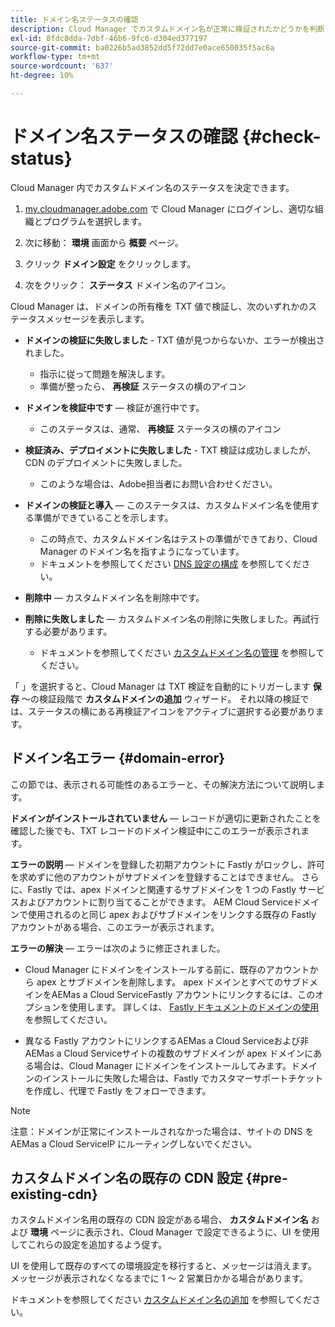 ```yaml
---
title: ドメイン名ステータスの確認
description: Cloud Manager でカスタムドメイン名が正常に検証されたかどうかを判断する方法について説明します。
exl-id: 8fdc8dda-7dbf-46b6-9fc6-d304ed377197
source-git-commit: ba0226b5ad3852dd5f72dd7e0ace650035f5ac6a
workflow-type: tm+mt
source-wordcount: '637'
ht-degree: 10%

---
```



# ドメイン名ステータスの確認 {#check-status}

Cloud Manager 内でカスタムドメイン名のステータスを決定できます。

1. [my.cloudmanager.adobe.com](https://my.cloudmanager.adobe.com/) で Cloud Manager にログインし、適切な組織とプログラムを選択します。

1. 次に移動： **環境** 画面から **概要** ページ。

1. クリック **ドメイン設定** をクリックします。

1. 次をクリック： **ステータス** ドメイン名のアイコン。

Cloud Manager は、ドメインの所有権を TXT 値で検証し、次のいずれかのステータスメッセージを表示します。

* **ドメインの検証に失敗しました** - TXT 値が見つからないか、エラーが検出されました。

   * 指示に従って問題を解決します。
   * 準備が整ったら、 **再検証** ステータスの横のアイコン

* **ドメインを検証中です**  — 検証が進行中です。

   * このステータスは、通常、 **再検証** ステータスの横のアイコン

* **検証済み、デプロイメントに失敗しました** - TXT 検証は成功しましたが、CDN のデプロイメントに失敗しました。

   * このような場合は、Adobe担当者にお問い合わせください。

* **ドメインの検証と導入**  — このステータスは、カスタムドメイン名を使用する準備ができていることを示します。

   * この時点で、カスタムドメイン名はテストの準備ができており、Cloud Manager のドメイン名を指すようになっています。
   * ドキュメントを参照してください [DNS 設定の構成](/help/implementing/cloud-manager/custom-domain-names/configure-dns-settings.md) を参照してください。

* **削除中**  — カスタムドメイン名を削除中です。

* **削除に失敗しました**  — カスタムドメイン名の削除に失敗しました。再試行する必要があります。

   * ドキュメントを参照してください [カスタムドメイン名の管理](/help/implementing/cloud-manager/custom-domain-names/managing-custom-domain-names.md) を参照してください。

「 」を選択すると、Cloud Manager は TXT 検証を自動的にトリガーします **保存** ～の検証段階で **カスタムドメインの追加** ウィザード。 それ以降の検証では、ステータスの横にある再検証アイコンをアクティブに選択する必要があります。

## ドメイン名エラー {#domain-error}

この節では、表示される可能性のあるエラーと、その解決方法について説明します。

**ドメインがインストールされていません**  — レコードが適切に更新されたことを確認した後でも、TXT レコードのドメイン検証中にこのエラーが表示されます。

**エラーの説明**  — ドメインを登録した初期アカウントに Fastly がロックし、許可を求めずに他のアカウントがサブドメインを登録することはできません。 さらに、Fastly では、apex ドメインと関連するサブドメインを 1 つの Fastly サービスおよびアカウントに割り当てることができます。 AEM Cloud Serviceドメインで使用されるのと同じ apex およびサブドメインをリンクする既存の Fastly アカウントがある場合、このエラーが表示されます。

**エラーの解決**  — エラーは次のように修正されました。

* Cloud Manager にドメインをインストールする前に、既存のアカウントから apex とサブドメインを削除します。 apex ドメインとすべてのサブドメインをAEMas a Cloud ServiceFastly アカウントにリンクするには、このオプションを使用します。 詳しくは、 [Fastly ドキュメントのドメインの使用](https://docs.fastly.com/en/guides/working-with-domains) を参照してください。

* 異なる Fastly アカウントにリンクするAEMas a Cloud Serviceおよび非AEMas a Cloud Serviceサイトの複数のサブドメインが apex ドメインにある場合は、Cloud Manager にドメインをインストールしてみます。ドメインのインストールに失敗した場合は、Fastly でカスタマーサポートチケットを作成し、代理で Fastly をフォローできます。

>[!NOTE]
>
>注意：ドメインが正常にインストールされなかった場合は、サイトの DNS をAEMas a Cloud ServiceIP にルーティングしないでください。

## カスタムドメイン名の既存の CDN 設定 {#pre-existing-cdn}

カスタムドメイン名用の既存の CDN 設定がある場合、 **カスタムドメイン名** および **環境** ページに表示され、Cloud Manager で設定できるように、UI を使用してこれらの設定を追加するよう促す。

UI を使用して既存のすべての環境設定を移行すると、メッセージは消えます。 メッセージが表示されなくなるまでに 1 ～ 2 営業日かかる場合があります。

ドキュメントを参照してください [カスタムドメイン名の追加](/help/implementing/cloud-manager/custom-domain-names/add-custom-domain-name.md) を参照してください。

